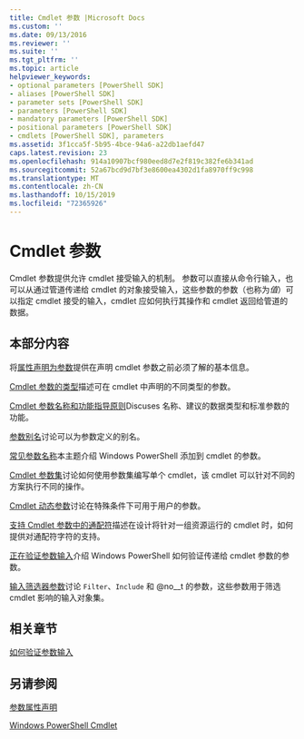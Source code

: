 ```yaml
---
title: Cmdlet 参数 |Microsoft Docs
ms.custom: ''
ms.date: 09/13/2016
ms.reviewer: ''
ms.suite: ''
ms.tgt_pltfrm: ''
ms.topic: article
helpviewer_keywords:
- optional parameters [PowerShell SDK]
- aliases [PowerShell SDK]
- parameter sets [PowerShell SDK]
- parameters [PowerShell SDK]
- mandatory parameters [PowerShell SDK]
- positional parameters [PowerShell SDK]
- cmdlets [PowerShell SDK], parameters
ms.assetid: 3f1cca5f-5b95-4bce-94a6-a22db1aefd47
caps.latest.revision: 23
ms.openlocfilehash: 914a10907bcf980eed8d7e2f819c382fe6b341ad
ms.sourcegitcommit: 52a67bcd9d7bf3e8600ea4302d1fa8970ff9c998
ms.translationtype: MT
ms.contentlocale: zh-CN
ms.lasthandoff: 10/15/2019
ms.locfileid: "72365926"
---
```

# <a name="cmdlet-parameters"></a>Cmdlet 参数

Cmdlet 参数提供允许 cmdlet 接受输入的机制。 参数可以直接从命令行输入，也可以从通过管道传递给 cmdlet 的对象接受输入，这些参数的参数（也称为*值*）可以指定 cmdlet 接受的输入，cmdlet 应如何执行其操作和 cmdlet 返回给管道的数据。

## <a name="in-this-section"></a>本部分内容

将[属性声明为参数](./declaring-properties-as-parameters.md)提供在声明 cmdlet 参数之前必须了解的基本信息。

[Cmdlet 参数的类型](./types-of-cmdlet-parameters.md)描述可在 cmdlet 中声明的不同类型的参数。

[Cmdlet 参数名称和功能指导原则](./standard-cmdlet-parameter-names-and-types.md)Discuses 名称、建议的数据类型和标准参数的功能。

[参数别名](./parameter-aliases.md)讨论可以为参数定义的别名。

[常见参数名称](./common-parameter-names.md)本主题介绍 Windows PowerShell 添加到 cmdlet 的参数。

[Cmdlet 参数集](./cmdlet-parameter-sets.md)讨论如何使用参数集编写单个 cmdlet，该 cmdlet 可以针对不同的方案执行不同的操作。

[Cmdlet 动态参数](./cmdlet-dynamic-parameters.md)讨论在特殊条件下可用于用户的参数。

[支持 Cmdlet 参数中的通配符](./supporting-wildcard-characters-in-cmdlet-parameters.md)描述在设计将针对一组资源运行的 cmdlet 时，如何提供对通配符字符的支持。

[正在验证参数输入](./validating-parameter-input.md)介绍 Windows PowerShell 如何验证传递给 cmdlet 参数的参数。

[输入筛选器参数](./input-filter-parameters.md)讨论 `Filter`、`Include` 和 @no__t 的参数，这些参数用于筛选 cmdlet 影响的输入对象集。

## <a name="related-sections"></a>相关章节

[如何验证参数输入](./how-to-validate-parameter-input.md)

## <a name="see-also"></a>另请参阅

[参数属性声明](./parameter-attribute-declaration.md)

[Windows PowerShell Cmdlet](./cmdlet-overview.md)

